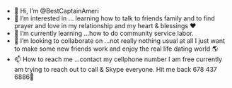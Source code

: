 - 👋 Hi, I’m @BestCaptainAmeri
- 👀 I’m interested in ... learning how to talk to friends family and to find prayer and love in my relationship and my heart & blessings ❤️
- 🌱 I’m currently learning ...how to do community service labor.
- 💞️ I’m looking to collaborate on ...not really nothing usual at all I just want to make some new friends work and enjoy the real life dating world 🌎 
- 📫 How to reach me ...contact my cellphone number I am free currently am trying to reach out to call & Skype everyone. Hit me back 678 437 6886📱 

<!---
BestCaptainAmeri/BestCaptainAmeri is a ✨ special ✨ repository because its `README.md` (this file) appears on your GitHub profile.
You can click the Preview link to take a look at your changes.
--->
